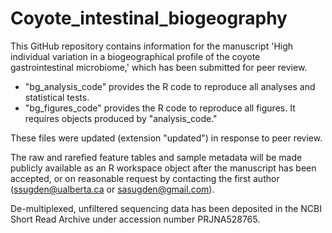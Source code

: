 # Coyote_intestinal_biogeography
This GitHub repository contains information for the manuscript 'High individual variation in a biogeographical profile of the coyote gastrointestinal microbiome,' which has been submitted for peer review.

<ul>
  <li>"bg_analysis_code" provides the R code to reproduce all analyses and statistical tests.</li>
  <li>"bg_figures_code" provides the R code to reproduce all figures. It requires objects produced by "analysis_code."</li>
  </ul>
 
These files were updated (extension "updated") in response to peer review.

The raw and rarefied feature tables and sample metadata will be made publicly available as an R workspace object after the manuscript has been accepted, or on reasonable request by contacting the first author (ssugden@ualberta.ca or sasugden@gmail.com).

De-multiplexed, unfiltered sequencing data has been deposited in the NCBI Short Read Archive under accession number PRJNA528765.
